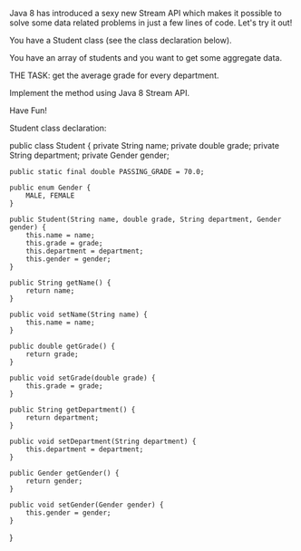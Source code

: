 Java 8 has introduced a sexy new Stream API which makes it possible to solve some data related problems in just a few lines of code. Let's try it out!

You have a Student class (see the class declaration below).

You have an array of students and you want to get some aggregate data.

THE TASK: get the average grade for every department.

Implement the method using Java 8 Stream API.

Have Fun!

Student class declaration:

public class Student {
    private String name;
    private double grade;
    private String department;
    private Gender gender;

    public static final double PASSING_GRADE = 70.0;

    public enum Gender {
        MALE, FEMALE
    }

    public Student(String name, double grade, String department, Gender gender) {
        this.name = name;
        this.grade = grade;
        this.department = department;
        this.gender = gender;
    }

    public String getName() {
        return name;
    }

    public void setName(String name) {
        this.name = name;
    }

    public double getGrade() {
        return grade;
    }

    public void setGrade(double grade) {
        this.grade = grade;
    }

    public String getDepartment() {
        return department;
    }

    public void setDepartment(String department) {
        this.department = department;
    }

    public Gender getGender() {
        return gender;
    }

    public void setGender(Gender gender) {
        this.gender = gender;
    }
}